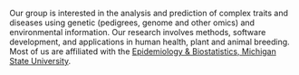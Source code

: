 Our group is interested in the analysis and prediction of complex traits and diseases using genetic (pedigrees, genome and other omics) and environmental information. Our research involves methods, software development, and applications in human health, plant and animal breeding. Most of us are affiliated with the [Epidemiology & Biostatistics, Michigan State University](http://www.epi.msu.edu/).
